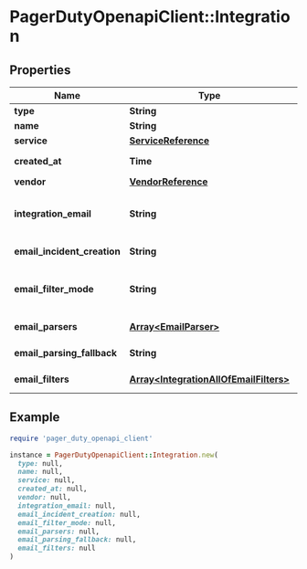 # PagerDutyOpenapiClient::Integration

## Properties

| Name | Type | Description | Notes |
| ---- | ---- | ----------- | ----- |
| **type** | **String** |  | [optional] |
| **name** | **String** | The name of this integration. | [optional] |
| **service** | [**ServiceReference**](ServiceReference.md) |  | [optional] |
| **created_at** | **Time** | The date/time when this integration was created. | [optional][readonly] |
| **vendor** | [**VendorReference**](VendorReference.md) |  | [optional] |
| **integration_email** | **String** | Specify for generic_email_inbound_integration. Must be set to an email address @your-subdomain.pagerduty.com | [optional] |
| **email_incident_creation** | **String** | Specify for generic_email_inbound_integration | [optional] |
| **email_filter_mode** | **String** | Specify for generic_email_inbound_integration. May override email_incident_creation | [optional] |
| **email_parsers** | [**Array&lt;EmailParser&gt;**](EmailParser.md) | Specify for generic_email_inbound_integration. | [optional] |
| **email_parsing_fallback** | **String** | Specify for generic_email_inbound_integration. | [optional] |
| **email_filters** | [**Array&lt;IntegrationAllOfEmailFilters&gt;**](IntegrationAllOfEmailFilters.md) | Specify for generic_email_inbound_integration. | [optional] |

## Example

```ruby
require 'pager_duty_openapi_client'

instance = PagerDutyOpenapiClient::Integration.new(
  type: null,
  name: null,
  service: null,
  created_at: null,
  vendor: null,
  integration_email: null,
  email_incident_creation: null,
  email_filter_mode: null,
  email_parsers: null,
  email_parsing_fallback: null,
  email_filters: null
)
```

